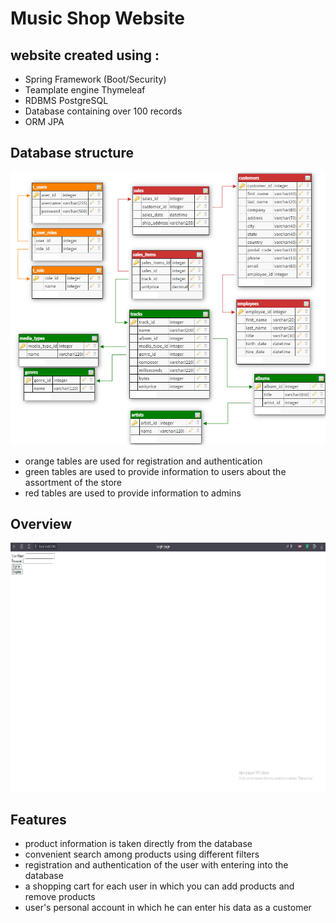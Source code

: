 # Music Shop Website

## website created using :
- Spring Framework (Boot/Security)
- Teamplate engine Thymeleaf
- RDBMS PostgreSQL
- Database containing over 100 records
- ORM JPA

## Database structure
![database](assets/database.jpg)
- orange tables are used for registration and authentication
- green tables are used to provide information to users about the assortment of the store
- red tables are used to provide information to admins

## Overview
![overview](assets/overview.gif)

## Features
- product information is taken directly from the database
- convenient search among products using different filters
- registration and authentication of the user with entering into the database
- a shopping cart for each user in which you can add products and remove products
- user's personal account in which he can enter his data as a customer